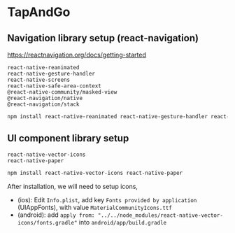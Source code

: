 # TapAndGo 

## Navigation library setup (react-navigation)

https://reactnavigation.org/docs/getting-started

```
react-native-reanimated 
react-native-gesture-handler 
react-native-screens 
react-native-safe-area-context 
@react-native-community/masked-view
@react-navigation/native
@react-navigation/stack
```

```bash
npm install react-native-reanimated react-native-gesture-handler react-native-screens react-native-safe-area-context @react-native-community/masked-view @react-navigation/native @react-navigation/stack
```

## UI component library setup

```
react-native-vector-icons 
react-native-paper
```

```bash
npm install react-native-vector-icons react-native-paper
```

After installation, we will need to setup icons,
* (ios): Edit `Info.plist`, add key `Fonts provided by application` (UIAppFonts), with value `MaterialCommunityIcons.ttf`
* (android): add `apply from: "../../node_modules/react-native-vector-icons/fonts.gradle"` into `android/app/build.gradle`
